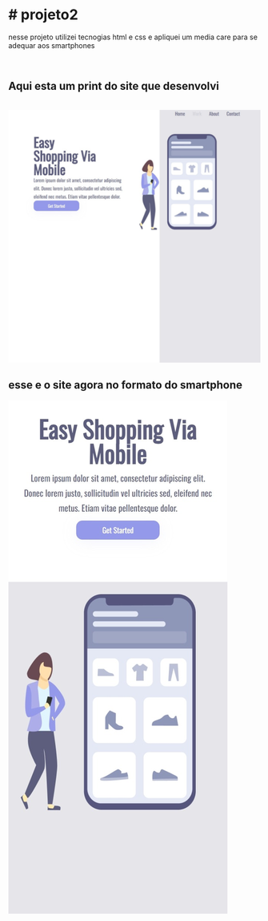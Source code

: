 <h1># projeto2</h1>
<p>nesse projeto utilizei tecnogias html e css e apliquei um media care para se adequar aos smartphones </p>
<br>
<h2>Aqui esta um print do site que desenvolvi</h2>
<br>
<img src="https://github.com/breno5896/projeto2/blob/main/Captura%20da%20Web_5-11-2023_74922_.jpeg?raw=true" alt="">
<br>
<h2>esse e o site agora no formato do smartphone </h2>
<img src="https://github.com/breno5896/projeto2/blob/main/Captura%20da%20Web_5-11-2023_84542_.jpeg?raw=true" alt="">
